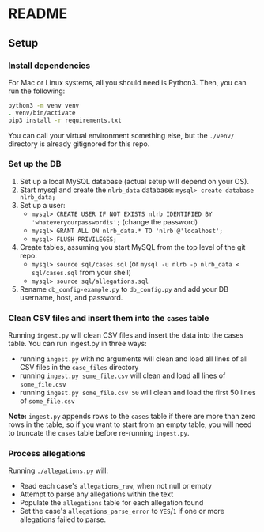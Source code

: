 # README

## Setup

### Install dependencies
For Mac or Linux systems, all you should need is Python3.
Then, you can run the following:

```bash
python3 -m venv venv
. venv/bin/activate
pip3 install -r requirements.txt
```

You can call your virtual environment something else,
but the `./venv/` directory is already gitignored for this repo.

### Set up the DB

1. Set up a local MySQL database (actual setup will depend on your OS).
1. Start mysql and create the `nlrb_data` database:
`mysql> create database nlrb_data;`
1. Set up a user:
    * `mysql> CREATE USER IF NOT EXISTS nlrb IDENTIFIED BY 'whateveryourpasswordis';` (change the password)
    * `mysql> GRANT ALL ON nlrb_data.* TO 'nlrb'@'localhost';`
    * `mysql> FLUSH PRIVILEGES;`
1. Create tables, assuming you start MySQL from the top level of the git repo:
    * `mysql> source sql/cases.sql` (or `mysql -u nlrb -p nlrb_data < sql/cases.sql` from your shell)
    * `mysql> source sql/allegations.sql`
1. Rename `db_config-example.py` to `db_config.py` and add your DB username, host, and password.

### Clean CSV files and insert them into the `cases` table

Running `ingest.py` will clean CSV files and insert the data into the cases table. You can run ingest.py in three ways:

- running `ingest.py` with no arguments will clean and load all lines of all CSV files in the `case_files` directory
- running `ingest.py some_file.csv` will clean and load all lines of `some_file.csv`
- running `ingest.py some_file.csv 50` will clean and load the first 50 lines of `some_file.csv`

**Note:** `ingest.py` appends rows to the `cases` table if there are more than zero rows in the table, so if you want to start from an empty table, you will need to truncate the `cases` table before re-running `ingest.py`.

### Process allegations

Running `./allegations.py` will:

* Read each case's `allegations_raw`, when not null or empty
* Attempt to parse any allegations within the text
* Populate the `allegations` table for each allegation found
* Set the case's `allegations_parse_error` to `YES`/`1` if one or more allegations failed to parse.
